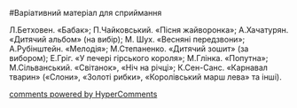 <div id="hypercomments_widget" class="js-hypercomments-widget invisible"></div>


#Варіативний матеріал для сприймання

Л.Бетховен. «Бабак»; П.Чайковський. «Пісня жайворонка»; А.Хачатурян. «Дитячий альбом» (на вибір); М. Шух. «Весняні передзвони»; А.Рубінштейн. «Мелодія»; М.Степаненко. «Дитячий зошит» (за вибором);  Е.Гріг. «У печері гірського короля»; М.Глінка. «Попутна»; М.Сільванський. «Світанок», «Ніч на річці»; К.Сен-Санс. «Карнавал тварин» («Слони», «Золоті рибки», «Королівський марш лева» та інші). 

<div class="js-hypercomments-container">
    <a href="http://hypercomments.com" class="hc-link" title="comments widget">comments powered by HyperComments</a>
</div>